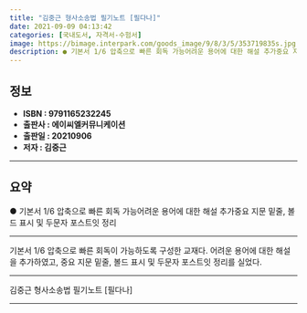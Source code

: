 ```yaml
---
title: "김중근 형사소송법 필기노트 [필다나]"
date: 2021-09-09 04:13:42
categories: [국내도서, 자격서-수험서]
image: https://bimage.interpark.com/goods_image/9/8/3/5/353719835s.jpg
description: ● 기본서 1/6 압축으로 빠른 회독 가능어려운 용어에 대한 해설 추가중요 지문 밑줄, 볼드 표시 및 두문자 포스트잇 정리
---
```


## **정보**

- **ISBN : 9791165232245**
- **출판사 : 에이씨엘커뮤니케이션**
- **출판일 : 20210906**
- **저자 : 김중근**

------



## **요약**

●  기본서 1/6 압축으로 빠른 회독 가능어려운 용어에 대한 해설 추가중요 지문 밑줄, 볼드 표시 및 두문자 포스트잇 정리

------

기본서 1/6 압축으로 빠른 회독이 가능하도록 구성한 교재다. 어려운 용어에 대한 해설을 추가하였고, 중요 지문 밑줄, 볼드 표시 및 두문자 포스트잇 정리를 실었다.

------


김중근 형사소송법 필기노트 [필다나] 

------


